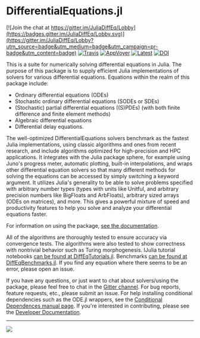 # DifferentialEquations.jl

[![Join the chat at https://gitter.im/JuliaDiffEq/Lobby](https://badges.gitter.im/JuliaDiffEq/Lobby.svg)](https://gitter.im/JuliaDiffEq/Lobby?utm_source=badge&utm_medium=badge&utm_campaign=pr-badge&utm_content=badge)
[![Travis](https://travis-ci.org/JuliaDiffEq/DifferentialEquations.jl.svg?branch=master)](https://travis-ci.org/JuliaDiffEq/DifferentialEquations.jl)
[![AppVoyer](https://ci.appveyor.com/api/projects/status/1smlr9ryfqfx1ear?svg=true)](https://ci.appveyor.com/project/ChrisRackauckas/differentialequations-jl-1sx90)
[![Latest](https://img.shields.io/badge/docs-latest-blue.svg)](https://JuliaDiffEq.github.io/DiffEqDocs.jl/latest)
[![DOI](https://zenodo.org/badge/58516043.svg)](https://zenodo.org/badge/latestdoi/58516043)

This is a suite for numerically solving differential equations in Julia. The purpose of this package is to supply efficient Julia implementations of solvers for various differential equations. Equations within the realm of this package include:

- Ordinary differential equations (ODEs)
- Stochastic ordinary differential equations (SODEs or SDEs)
- (Stochastic) partial differential equations ((S)PDEs) (with both finite difference and finite element methods)
- Algebraic differential equations
- Differential delay equations.

The well-optimized DifferentialEquations solvers benchmark as the fastest Julia implementations, using classic algorithms and ones from recent research, and include algorithms optimized for high-precision and HPC applications.  It integrates with the Julia package sphere, for example using Juno's progress meter, automatic plotting, built-in interpolations, and wraps other differential equation solvers so that many different methods for solving the equations can be accessed by simply switching a keyword argument. It utilizes Julia's generality to be able to solve problems specified with arbitrary number types (types with units like Unitful, and arbitrary precision numbers like BigFloats and ArbFloats), arbitrary sized arrays (ODEs on matrices), and more. This gives a powerful mixture of speed and productivity features to help you solve and analyze your differential equations faster.

For information on using the package, [see the documentation](http://JuliaDiffEq.github.io/DiffEqDocs.jl/latest/).

All of the algorithms are thoroughly tested to ensure accuracy via convergence tests. The algorithms were also tested to show correctness with nontrivial behavior such as Turing morphogenesis. IJulia tutorial notebooks
[can be found at DiffEqTutorials.jl](https://github.com/JuliaDiffEq/DiffEqTutorials.jl). Benchmarks [can be found at DiffEqBenchmarks.jl](https://github.com/JuliaDiffEq/DiffEqBenchmarks.jl). If you find any equation where there seems
to be an error, please open an issue.

If you have any questions, or just want to chat about solvers/using the package, please feel free to chat in the [Gitter channel](https://gitter.im/JuliaDiffEq/Lobby?utm_source=badge&utm_medium=badge&utm_campaign=pr-badge&utm_content=badge). For bug reports, feature requests, etc., please submit an issue. For help installing conditional dependencies such as the ODE.jl wrappers, see the [Conditional Dependences manual page](http://juliadiffeq.github.io/DifferentialEquations.jl/latest/man/conditional_dependencies.html). If you're interested in contributing, please see the [Developer Documentation](https://juliadiffeq.github.io/DiffEqDevDocs.jl/latest/).

--------------------------------


<img src="https://raw.githubusercontent.com/JuliaDiffEq/DifferentialEquations.jl/master/assets/DifferentialEquations_Example.png" align="middle"  />
